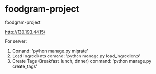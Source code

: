# foodgram-project
foodgram-project

http://130.193.44.15/

For server:
1. Comand: 'python manage.py migrate'
2. Load Ingredients comand: 'python manage.py load_ingredients'
3. Create Tags (Breakfast, lunch, dinner) command: 'python manage.py create_tags'